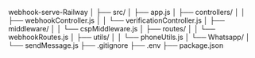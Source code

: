 webhook-serve-Railway
│
├── src/
│   ├── app.js
│   ├── controllers/
│   │   ├── webhookController.js
│   │   └── verificationController.js
│   ├── middleware/
│   │   └── cspMiddleware.js
│   ├── routes/
│   │   └── webhookRoutes.js
│   ├── utils/
│   │   └── phoneUtils.js
│   └── Whatsapp/
│       └── sendMessage.js
├── .gitignore
├── .env
├── package.json